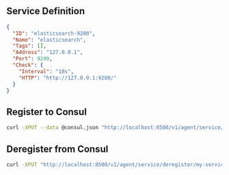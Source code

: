 ## Service Definition

```json
{
  "ID": "elasticsearch-9200",
  "Name": "elasticsearch",
  "Tags": [],
  "Address": "127.0.0.1",
  "Port": 9200,
  "Check": {
    "Interval": "10s",
    "HTTP": "http://127.0.0.1:9200/"
  }
}
```

## Register to Consul

```bash
curl -XPUT --data @consul.json "http://localhost:8500/v1/agent/service/register"
```

## Deregister from Consul

```bash
curl -XPUT "http://localhost:8500/v1/agent/service/deregister/my-service-id"
```
